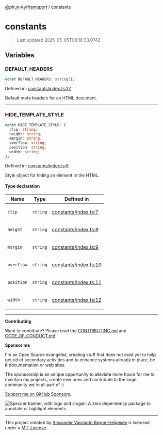 [@phun-ky/frameport](README.md) / constants

# constants

> Last updated 2025-05-05T08:18:33.074Z

## Variables

### DEFAULT_HEADERS

```ts
const DEFAULT_HEADERS: string[];
```

Defined in: [constants/index.ts:27](https://github.com/phun-ky/frameport/blob/main/src/constants/index.ts#L27)

Default meta headers for an HTML document.

---

### HIDE_TEMPLATE_STYLE

```ts
const HIDE_TEMPLATE_STYLE: {
  clip: string;
  height: string;
  margin: string;
  overflow: string;
  position: string;
  width: string;
};
```

Defined in: [constants/index.ts:6](https://github.com/phun-ky/frameport/blob/main/src/constants/index.ts#L6)

Style object for hiding an element in the HTML.

#### Type declaration

<table>
<thead>
<tr>
<th>Name</th>
<th>Type</th>
<th>Defined in</th>
</tr>
</thead>
<tbody>
<tr>
<td>

<a id="clip"></a> `clip`

</td>
<td>

`string`

</td>
<td>

[constants/index.ts:7](https://github.com/phun-ky/frameport/blob/main/src/constants/index.ts#L7)

</td>
</tr>
<tr>
<td>

<a id="height"></a> `height`

</td>
<td>

`string`

</td>
<td>

[constants/index.ts:8](https://github.com/phun-ky/frameport/blob/main/src/constants/index.ts#L8)

</td>
</tr>
<tr>
<td>

<a id="margin"></a> `margin`

</td>
<td>

`string`

</td>
<td>

[constants/index.ts:9](https://github.com/phun-ky/frameport/blob/main/src/constants/index.ts#L9)

</td>
</tr>
<tr>
<td>

<a id="overflow"></a> `overflow`

</td>
<td>

`string`

</td>
<td>

[constants/index.ts:10](https://github.com/phun-ky/frameport/blob/main/src/constants/index.ts#L10)

</td>
</tr>
<tr>
<td>

<a id="position"></a> `position`

</td>
<td>

`string`

</td>
<td>

[constants/index.ts:11](https://github.com/phun-ky/frameport/blob/main/src/constants/index.ts#L11)

</td>
</tr>
<tr>
<td>

<a id="width"></a> `width`

</td>
<td>

`string`

</td>
<td>

[constants/index.ts:12](https://github.com/phun-ky/frameport/blob/main/src/constants/index.ts#L12)

</td>
</tr>
</tbody>
</table>

---

**Contributing**

Want to contribute? Please read the [CONTRIBUTING.md](https://github.com/phun-ky/frameport/blob/main/CONTRIBUTING.md) and [CODE_OF_CONDUCT.md](https://github.com/phun-ky/frameport/blob/main/CODE_OF_CONDUCT.md)

**Sponsor me**

I'm an Open Source evangelist, creating stuff that does not exist yet to help get rid of secondary activities and to enhance systems already in place, be it documentation or web sites.

The sponsorship is an unique opportunity to alleviate more hours for me to maintain my projects, create new ones and contribute to the large community we're all part of :)

[Support me on GitHub Sponsors](https://github.com/sponsors/phun-ky).

![Speccer banner, with logo and slogan: A zero dependency package to annotate or highlight elements](https://github.com/phun-ky/frameport/blob/main/public/frameport-banner.png?raw=true)

---

This project created by [Alexander Vassbotn Røyne-Helgesen](http://phun-ky.net) is licensed under a [MIT License](https://choosealicense.com/licenses/mit/).
